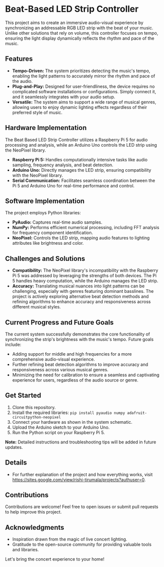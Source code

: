 # Beat-Based LED Strip Controller

This project aims to create an immersive audio-visual experience by synchronizing an addressable RGB LED strip with the beat of your music. Unlike other solutions that rely on volume, this controller focuses on tempo, ensuring the light display dynamically reflects the rhythm and pace of the music.

## Features

* **Tempo-Driven:** The system prioritizes detecting the music's tempo, enabling the light patterns to accurately mirror the rhythm and pace of the audio.
* **Plug-and-Play:** Designed for user-friendliness, the device requires no complicated software installations or configurations. Simply connect it, and it seamlessly integrates with your audio setup.
* **Versatile:** The system aims to support a wide range of musical genres, allowing users to enjoy dynamic lighting effects regardless of their preferred style of music.

## Hardware Implementation

The Beat Based LED Strip Controller utilizes a Raspberry Pi 5 for audio processing and analysis, while an Arduino Uno controls the LED strip using the NeoPixel library. 

* **Raspberry Pi 5:** Handles computationally intensive tasks like audio sampling, frequency analysis, and beat detection.
* **Arduino Uno:** Directly manages the LED strip, ensuring compatibility with the NeoPixel library.
* **Serial Communication:** Facilitates seamless coordination between the Pi 5 and Arduino Uno for real-time performance and control.

## Software Implementation

The project employs Python libraries:

* **PyAudio:** Captures real-time audio samples.
* **NumPy:** Performs efficient numerical processing, including FFT analysis for frequency component identification.
* **NeoPixel:** Controls the LED strip, mapping audio features to lighting attributes like brightness and color.

## Challenges and Solutions

* **Compatibility:** The NeoPixel library's incompatibility with the Raspberry Pi 5 was addressed by leveraging the strengths of both devices. The Pi 5 handles heavy computation, while the Arduino manages the LED strip.
* **Accuracy:** Translating musical nuances into light patterns can be challenging, especially with genres featuring dominant basslines. The project is actively exploring alternative beat detection methods and refining algorithms to enhance accuracy and responsiveness across different musical styles.

## Current Progress and Future Goals

The current system successfully demonstrates the core functionality of synchronizing the strip's brightness with the music's tempo. Future goals include:

* Adding support for middle and high frequencies for a more comprehensive audio-visual experience.
* Further refining beat detection algorithms to improve accuracy and responsiveness across various musical genres.
* Minimizing the need for calibration to ensure a seamless and captivating experience for users, regardless of the audio source or genre.

## Get Started

1. Clone this repository.
2. Install the required libraries: `pip install pyaudio numpy adafruit-circuitpython-neopixel`
3. Connect your hardware as shown in the system schematic.
4. Upload the Arduino sketch to your Arduino Uno.
5. Run the Python script on your Raspberry Pi 5.

**Note:** Detailed instructions and troubleshooting tips will be added in future updates.
## Details
* For further explanation of the project and how everything works, visit https://sites.google.com/view/rishi-tirumala/projects?authuser=0.
## Contributions

Contributions are welcome! Feel free to open issues or submit pull requests to help improve this project.
   

## Acknowledgments

* Inspiration drawn from the magic of live concert lighting.
* Gratitude to the open-source community for providing valuable tools and libraries.

Let's bring the concert experience to your home!
